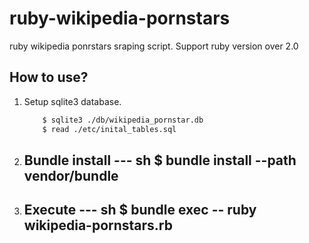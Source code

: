 ruby-wikipedia-pornstars
========================

ruby wikipedia ponrstars sraping script.
Support ruby version over 2.0

## How to use?

1. Setup sqlite3 database.

    ~~~ sh
        $ sqlite3 ./db/wikipedia_pornstar.db
        $ read ./etc/inital_tables.sql
    ~~~

2. Bundle install
    --- sh
        $ bundle install --path vendor/bundle
    ---

3. Execute
    --- sh
        $ bundle exec -- ruby wikipedia-pornstars.rb
    --- 